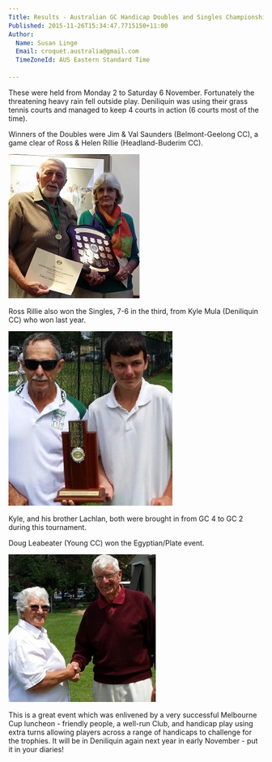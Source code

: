 ```yaml
---
Title: Results - Australian GC Handicap Doubles and Singles Championships
Published: 2015-11-26T15:34:47.7715150+11:00
Author:
  Name: Susan Linge
  Email: croquet.australia@gmail.com
  TimeZoneId: AUS Eastern Standard Time

---
```

These were held from Monday 2 to Saturday 6 November.  Fortunately the threatening heavy rain fell outside play.  Deniliquin was using their grass tennis courts and managed to keep 4 courts in action (6 courts most of the time).

Winners of the Doubles were Jim & Val Saunders (Belmont-Geelong CC), a game clear of Ross & Helen Rillie (Headland-Buderim CC).

<img src="/jim-saunders-and-val-saunders.jpg" alt="Jim and Val Saunders" title="Jim Saunders and Val Saunders"/>

Ross Rillie also won the Singles, 7-6 in the third, from Kyle Mula (Deniliquin CC) who won last year.

<img src="/ross-rillie-and-kyle-mula.jpg" alt="Ross Rillie and Kyle Mula" title="Ross Rillie and Kyle Mula"/>

Kyle, and his brother Lachlan, both were brought in from GC 4 to GC 2 during this tournament.  

Doug Leabeater (Young CC) won the Egyptian/Plate event.

<img src="/lorraine-gutcher-and-doug-leabeater.jpg" alt="Lorraine Gutcher and Doug Leabeater" title="Lorraine Gutcher (TM) and Doug Leabeater"/>

This is a great event which was enlivened by a very successful Melbourne Cup luncheon - friendly people, a well-run Club, and handicap play using extra turns allowing players across a range of handicaps to challenge for the trophies.  It will be in Deniliquin again next year in early November - put it in your diaries!